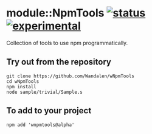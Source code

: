 
# module::NpmTools  [![status](https://github.com/Wandalen/wNpmTools/workflows/publish/badge.svg)](https://github.com/Wandalen/wNpmTools/actions?query=workflow%3Apublish) [![experimental](https://img.shields.io/badge/stability-experimental-orange.svg)](https://github.com/emersion/stability-badges#experimental)

Collection of tools to use npm programmatically.

## Try out from the repository
```
git clone https://github.com/Wandalen/wNpmTools
cd wNpmTools
npm install
node sample/trivial/Sample.s
```

## To add to your project
```
npm add 'wnpmtools@alpha'
```

